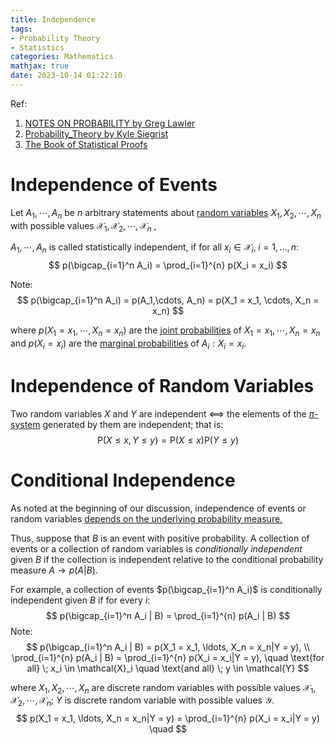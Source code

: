 ```yaml
---
title: Independence
tags: 
- Probability Theory
- Statistics
categories: Mathematics
mathjax: true
date: 2023-10-14 01:22:10
---
```



Ref:

1. [NOTES ON PROBABILITY by Greg Lawler](https://www.math.uchicago.edu/~lawler/probnotes.pdf)
2. [Probability_Theory by Kyle Siegrist](https://stats.libretexts.org/Bookshelves/Probability_Theory/Probability_Mathematical_Statistics_and_Stochastic_Processes_(Siegrist)/02%3A_Probability_Spaces)
3. [The Book of Statistical Proofs](https://statproofbook.github.io/)

<!--more-->

# Independence of Events

Let $A_1,\cdots, A_n$ be $n$ arbitrary statements about [random variables](https://statproofbook.github.io/D/rvar) $X_1,X_2, \cdots,X_n$ with possible values $\mathcal{X}_1,\mathcal{X}_2, \cdots,\mathcal{X}_n$ ,

$A_1,\cdots, A_n$  is called statistically independent, if $\text{for all} \; x_i \in \mathcal{X}_i, \; i = 1, \ldots, n$:
$$
p(\bigcap_{i=1}^n A_i) = \prod_{i=1}^{n} p(X_i = x_i)
$$

Note:
$$
p(\bigcap_{i=1}^n A_i) = p(A_1,\cdots, A_n) = p(X_1 = x_1, \cdots, X_n = x_n)
$$

where $p(X_1 = x_1, \cdots, X_n = x_n)$ are the [joint probabilities](https://statproofbook.github.io/D/prob-joint) of $X_1 = x_1, \cdots, X_n = x_n$ and $p(X_i=x_i)$ are the [marginal probabilities](https://statproofbook.github.io/D/prob-marg) of $A_i: X_i=x_i$.

# Independence of Random Variables

Two random variables $X$ and $Y$ are independent <==> the elements of the [*π*-system](https://en.wikipedia.org/wiki/Pi_system) generated by them are independent; that is:
$$
\textrm{P}(X\le x, Y\le y) = \textrm{P}(X\le x)\textrm{P}(Y\le y)
$$

# Conditional Independence

As noted at the beginning of our discussion, independence of events or random variables <u>depends on the underlying probability measure.</u> 

Thus, suppose that $B$ is an event with positive probability. A collection of events or a collection of random variables is *conditionally independent* given $B$ if the collection is independent relative to the conditional probability measure $A \rightarrow p(A|B)$. 

For example, a collection of events $p(\bigcap_{i=1}^n A_i)$ is conditionally independent given $B$ if for every $i$:
$$
p(\bigcap_{i=1}^n A_i | B) = \prod_{i=1}^{n} p(A_i | B)
$$
Note:
$$
p(\bigcap_{i=1}^n A_i | B) = p(X_1 = x_1, \ldots, X_n = x_n|Y = y), \\
\prod_{i=1}^{n} p(A_i | B) = \prod_{i=1}^{n} p(X_i = x_i|Y = y), \quad \text{for all} \; x_i \in \mathcal{X}_i \quad \text{and all} \; y \in \mathcal{Y}
$$


where $X_1,X_2, \cdots,X_n$ are discrete random variables with possible values $\mathcal{X}_1,\mathcal{X}_2, \cdots,\mathcal{X}_n$; $Y$ is  discrete random variable with possible values $\mathcal Y$.
$$
p(X_1 = x_1, \ldots, X_n = x_n|Y = y) = \prod_{i=1}^{n} p(X_i = x_i|Y = y) \quad
$$

# 
